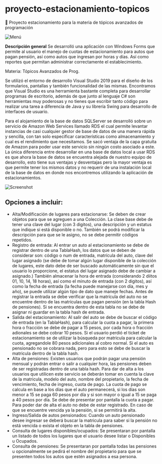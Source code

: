 # proyecto-estacionamiento-topicos
🚗 Proyecto estacionamiento para la materia de tópicos avanzados de programación

![Menú](https://user-images.githubusercontent.com/4296205/83931469-1d60cd80-a75a-11ea-920a-0078b6c424e1.png)

**Descripción general**
Se desarrolló una aplicación con Windows Forms que permite al usuario el manejo de cuotas de estacionamiento para autos que pagan pensión, así como autos que ingresan por horas y días. Así como reportes que permitan administrar correctamente el establecimiento.

Materia: Tópicos Avanzados de Prog. 

Se utilizó el entorno de desarrollo Visual Studio 2019 para el diseño de los formularios, pantallas y también funcionalidad de las mismas.
Encontramos que Visual Studio es una herramienta bastante completa para desarrollar programas de escritorio, además de que junto al lenguaje C# son herramientas muy poderosas y no tienes que escribir tanto código para realizar una tarea a diferencia de Java y su librería Swing para desarrollo de interfaces de usuario. 

Para el alojamiento de la base de datos SQLServer se desarrolló sobre un servicio de Amazon Web Services llamado RDS el cual permite levantar instancias de casi cualquier gestor de base de datos de una manera rápida y sencilla, con tan solo especificar características como almacenamiento y cual es el rendimiento que necesitamos. Se sacó ventaja de la capa gratuita de Amazon para poder usar este servicio sin ningún costo asociado a este.
La única diferencia entre desarrollar en una base de datos local a usar RDS es que ahora la base de datos se encuentra alejada de nuestro equipo de desarrollo, esto tiene sus ventajas y desventajas pero la mayor ventaja es que permite tener los mismos datos y no requerir de una instalación local de la base de datos en donde nos encontremos utilizando la aplicación de estacionamientos.

![Screenshot](https://user-images.githubusercontent.com/4296205/83931526-73ce0c00-a75a-11ea-9f1b-f77d3fc72e7f.png)

## Opciones a incluir:
- Alta/Modificación de lugares para estacionarse: Se deben de crear objetos para que se agreguen a una
Colección. La clase base debe de tener una clave del lugar (con 3 digitos), una descripción y un estatus
que indique si está disponible o no. También se podrá modificar la descripción para que se le asigno,
no se debe permitir códigos repetidos.
- Registro de entrada: Al entrar un auto al estacionamiento se debe de registrar dentro de una TablaHash,
los datos que se deben de considerar son: código o num de entrada, matrícula del auto, clave del lugar
asignado (se debe de tomar algún lugar disponible de la colección de lugares, este dato debe de ser
buscado automáticamente sin que el usuario lo proporcione, el estatus del lugar asignado debe de cambiar a
asignado.) También almacenar la hora de entrada (considerando 2 diitos 01, 10, 14, 18 horas), así
como el minuto de entrada (con 2 digitos), así como la fecha de entrada (la fecha puede manejarse con día, mes y año),
se puede utilizar algún tipo de dato que maneje fechas. Antes de registrar la entrada se debe verificar que la
matrícula del auto no se encuentre dentro de las matrículas que pagan pensión (en la tabla Hash de pensiones).
Si se encuentra dentro de esta tabla no se debe de asignar ni guardar en la tabla hash de entrada.
- Salida del estacionamiento: Al salir del auto se debe de buscar el código de entrada (en la TablaHash), para
calcular la cuota a pagar, la primera hora o fracción se debe de pagar a 15 pesos, por cada hora o fracción adionales
se debe cobrar 10 pesos. Si el usuario perdió el ticket de estacionamiento se de utilizar la búsqueda por
matricula para calcular la cuota, agregandole 80 pesos adicionales al cobro normal. Si el auto es pensionado no
se cobrara nada, pero para esto se debe de buscar la matricula dentro de la tabla hash.
- Alta de pensiones: Existen usuarios que podrán pagar una pensión mensual y podrán entrar o salir a cualquier hora,
las pensiones deben de ser registradas dentro de una tabla hash. Para dar de alta a los usuarios que utilicen este servicio
se deberán tomar en cuenta la clave de la matricula, modelo del auto, nombre del propietario, la fecha de vencimiento,
fecha de ingreso, cuota de pago. La cuota de pago se calcula en base a los días que el auto permanecerá, si los días son
menor a 15 se paga 60 pesos por día y si son mayor o igual a 15 se paga a 40 pesos por día. Se debe de presentar por
pantalla la cuota a pagar. Para poder dar de alta el auto no debe de estar registrado. En caso de que se encuentre vencida
ya la pensión, si se permitirá la alta.
- Ingreso/Salida de autos pensionados: Cuando un auto pensionado desee ingresar se deberá buscar la matricula para saber
si la pensión no está vencida o exista el objeto en la tabla de pensiones.
- Consulta de lugares disponibles/ocupados: Se presentaran por pantalla un listado de todos los lugares que el usuario
desee listar o Disponibles u Ocupados.
- Consulta de pensiones: Se presentaran por pantalla todas las pensiones u opcionalmente se pedirá el nombre del propietario
para que se presenten todos los autos que estén asignados a esa persona.
